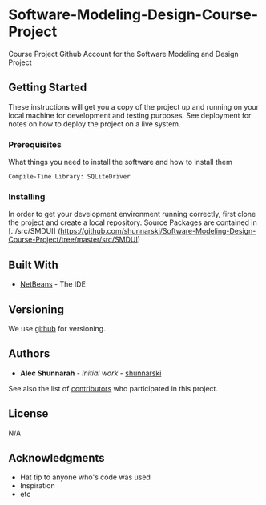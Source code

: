 # Software-Modeling-Design-Course-Project
Course Project Github Account for the Software Modeling and Design Project

## Getting Started

These instructions will get you a copy of the project up and running on your local machine for development and testing purposes. See deployment for notes on how to deploy the project on a live system.

### Prerequisites

What things you need to install the software and how to install them

```
Compile-Time Library: SQLiteDriver
```

### Installing

In order to get your development environment running correctly, first clone the project and create a local repository.
Source Packages are contained in [../src/SMDUI] (https://github.com/shunnarski/Software-Modeling-Design-Course-Project/tree/master/src/SMDUI) 


## Built With

* [NetBeans](https://netbeans.org) - The IDE

## Versioning

We use [github](https://github.com) for versioning. 

## Authors

* **Alec Shunnarah** - *Initial work* - [shunnarski](https://github.com/shunnarski)

See also the list of [contributors](https://github.com/shunnarski/Software-Modeling-Design-Course-Project/graphs/contributors) who participated in this project.

## License

N/A

## Acknowledgments

* Hat tip to anyone who's code was used
* Inspiration
* etc
